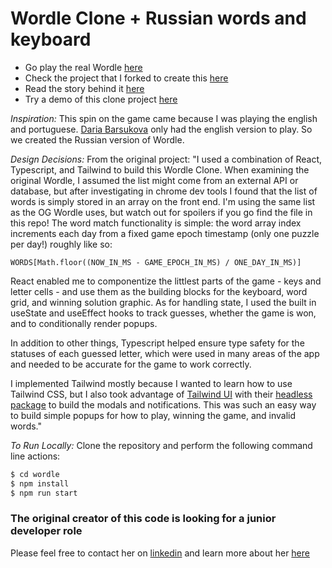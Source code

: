 # Wordle Clone + Russian words and keyboard

- Go play the real Wordle [here](https://www.powerlanguage.co.uk/wordle/)
- Check the project that I forked to create this [here](https://github.com/hannahcode/wordle)
- Read the story behind it [here](https://www.nytimes.com/2022/01/03/technology/wordle-word-game-creator.html)
- Try a demo of this clone project [here](https://wordle.hannahmariepark.com)

_Inspiration:_
This spin on the game came because I was playing the english and portuguese. [Daria Barsukova](https://nl.linkedin.com/in/daria-barsukova) only had the english version to play. So we created the Russian version of Wordle. 

_Design Decisions:_
From the original project: "I used a combination of React, Typescript, and Tailwind to build this Wordle Clone. When examining the original Wordle, I assumed the list might come from an external API or database, but after investigating in chrome dev tools I found that the list of words is simply stored in an array on the front end. I'm using the same list as the OG Wordle uses, but watch out for spoilers if you go find the file in this repo! The word match functionality is simple: the word array index increments each day from a fixed game epoch timestamp (only one puzzle per day!) roughly like so:

```
WORDS[Math.floor((NOW_IN_MS - GAME_EPOCH_IN_MS) / ONE_DAY_IN_MS)]
```

React enabled me to componentize the littlest parts of the game - keys and letter cells - and use them as the building blocks for the keyboard, word grid, and winning solution graphic. As for handling state, I used the built in useState and useEffect hooks to track guesses, whether the game is won, and to conditionally render popups.

In addition to other things, Typescript helped ensure type safety for the statuses of each guessed letter, which were used in many areas of the app and needed to be accurate for the game to work correctly.

I implemented Tailwind mostly because I wanted to learn how to use Tailwind CSS, but I also took advantage of [Tailwind UI](https://tailwindui.com/) with their [headless package](https://headlessui.dev/) to build the modals and notifications. This was such an easy way to build simple popups for how to play, winning the game, and invalid words."

_To Run Locally:_
Clone the repository and perform the following command line actions:
```bash
$ cd wordle
$ npm install
$ npm run start
```

### The original creator of this code is looking for a junior developer role
Please feel free to contact her on [linkedin](https://www.linkedin.com/in/hannahpark1000/) and learn more about her [here](https://www.hannahmariepark.com/)
